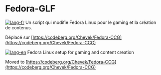 # Fedora-GLF
[![lang-fr](https://img.shields.io/badge/lang-fr-blue.svg)]() Un script qui modifie Fedora Linux  pour le gaming et la création de contenus.

Déplacé sur [https://codeberg.org/Chevek/Fedora-CCG](https://codeberg.org/Chevek/Fedora-CCG)

[![lang-en](https://img.shields.io/badge/lang-en-blue.svg)]() Fedora Linux setup for gaming and content creation

Moved to [https://codeberg.org/Chevek/Fedora-CCG](https://codeberg.org/Chevek/Fedora-CCG)
